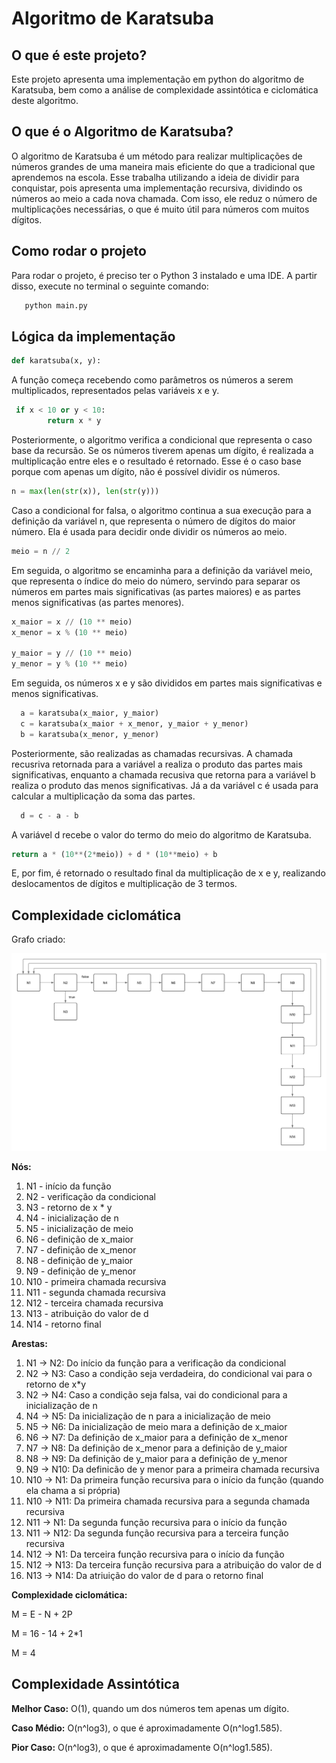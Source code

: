 # Algoritmo de Karatsuba

## O que é este projeto?
Este projeto apresenta uma implementação em python do algoritmo de Karatsuba, bem como a análise de complexidade assintótica e ciclomática deste algoritmo.

## O que é o Algoritmo de Karatsuba?
O algoritmo de Karatsuba é um método para realizar multiplicações de números grandes de uma maneira mais eficiente do que a tradicional que aprendemos na escola.
Esse trabalha utilizando a ideia de dividir para conquistar, pois apresenta uma implementação recursiva, dividindo os números ao meio a cada nova chamada. Com isso, ele reduz o número de multiplicações necessárias, o que é muito útil para números com muitos dígitos.

## Como rodar o projeto
Para rodar o projeto, é preciso ter o Python 3 instalado e uma IDE. A partir disso, execute no terminal o seguinte comando:
```bash
   python main.py
```
## Lógica da implementação

```python
def karatsuba(x, y):
```
A função começa recebendo como parâmetros os números a serem multiplicados, representados pelas variáveis x e y.


```python
 if x < 10 or y < 10:
        return x * y
```
Posteriormente, o algoritmo verifica a condicional que representa o caso base da recursão. Se os números tiverem apenas um dígito, é realizada a multiplicação entre eles e o resultado é retornado. Esse é o caso base porque com apenas um dígito, não é possível dividir os números.


```python
n = max(len(str(x)), len(str(y)))
```
Caso a condicional for falsa, o algoritmo continua a sua execução para a definição da variável n, que representa o número de dígitos do maior número. Ela é usada para decidir onde dividir os números ao meio.


```python
meio = n // 2
```
Em seguida, o algoritmo se encaminha para a definição da variável meio, que representa o índice do meio do número, servindo para separar os números em partes mais significativas (as partes maiores) e as partes menos significativas (as partes menores).


```python
x_maior = x // (10 ** meio)         
x_menor = x % (10 ** meio)

y_maior = y // (10 ** meio)
y_menor = y % (10 ** meio)
```
Em seguida, os números x e y são divididos em partes mais significativas e menos significativas.


```python
  a = karatsuba(x_maior, y_maior)
  c = karatsuba(x_maior + x_menor, y_maior + y_menor)
  b = karatsuba(x_menor, y_menor)
```
Posteriormente, são realizadas as chamadas recursivas. A chamada recusriva retornada para a variável a realiza o produto das partes mais significativas, enquanto a chamada recusiva que retorna para a variável b realiza o produto das menos significativas. Já a da variável c é usada para calcular a multiplicação da soma das partes.


```python
  d = c - a - b
```
A variável d recebe o valor do termo do meio do algoritmo de Karatsuba. 


```python
return a * (10**(2*meio)) + d * (10**meio) + b
```
E, por fim, é retornado o resultado final da multiplicação de x e y, realizando deslocamentos de dígitos e multiplicação de 3 termos.

## Complexidade ciclomática

Grafo criado:

![Grafo](grafo-karatsuba.png)

**Nós:**
1. N1 - início da função
2. N2 - verificação da condicional
3. N3 - retorno de x * y
4. N4 - inicialização de n
5. N5 - inicialização de meio
6. N6 - definição de x_maior
7. N7 - definição de x_menor
8. N8 - definição de y_maior
9. N9 - definição de y_menor
10. N10 - primeira chamada recursiva
11. N11 - segunda chamada recursiva
12. N12 - terceira chamada recursiva
13. N13 - atribuição do valor de d
14. N14 - retorno final

**Arestas:**
1. N1 -> N2: Do início da função para a verificação da condicional
2. N2 -> N3: Caso a condição seja verdadeira, do condicional vai para o retorno de x*y
3. N2 -> N4: Caso a condição seja falsa, vai do condicional para a inicialização de n
4. N4 -> N5: Da inicialização de n para a inicialização de meio
5. N5 -> N6: Da inicialização de meio mara a definição de x_maior
6. N6 -> N7: Da definição de x_maior para a definição de x_menor
7. N7 -> N8: Da definição de x_menor para a definição de y_maior
8. N8 -> N9: Da definição de y_maior para a definição de y_menor
9. N9 -> N10: Da definicão de y menor para a primeira chamada recursiva
10. N10 -> N1: Da primeira função recursiva para o início da função (quando ela chama a si própria)
11. N10 -> N11: Da primeira chamada recursiva para a segunda chamada recursiva
12. N11 -> N1: Da segunda função recursiva para o início da função
13. N11 -> N12: Da segunda função recursiva para a terceira função recursiva
14. N12 -> N1: Da terceira função recursiva para o início da função
15. N12 -> N13: Da terceira função recursiva para a atribuição do valor de d
16. N13 -> N14: Da atriuição do valor de d para o retorno final

**Complexidade ciclomática:** 

M = E - N + 2P

M = 16 - 14 + 2*1

M = 4

## Complexidade Assintótica
**Melhor Caso:** O(1), quando um dos números tem apenas um dígito.

**Caso Médio:** O(n^log3), o que é aproximadamente O(n^log1.585).

**Pior Caso:** O(n^log3), o que é aproximadamente O(n^log1.585).

